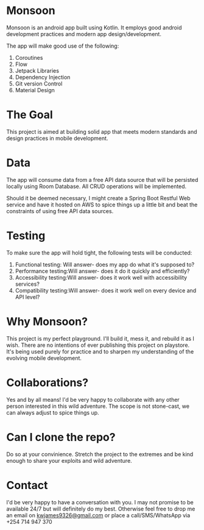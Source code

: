 # Monsoon

Monsoon is an android app built using Kotlin. It employs good android development practices and modern app design/development.

The app will make good use of the following:

1. Coroutines
2. Flow
3. Jetpack Libraries
4. Dependency Injection
5. Git version Control
6. Material Design

# The Goal
This project is aimed at building solid app that meets modern standards and design practices in mobile development.

# Data
The app will consume data from a free API data source that will be persisted locally using Room Database. All CRUD operations will be implemented.

Should it be deemed necessary, I might create a Spring Boot Restful Web service and have it hosted on AWS to spice things up a little bit and beat the constraints of using free API data sources.

# Testing

To make sure the app will hold tight, the following tests will be conducted:

1. Functional testing: Will answer- does my app do what it's supposed to?
2. Performance testing:Will answer- does it do it quickly and efficiently?
3. Accessibility testing:Will answer- does it work well with accessibility services?
4. Compatibility testing:Will answer- does it work well on every device and API level?

# Why Monsoon?
This project is my perfect playground. I'll build it, mess it, and rebuild it as I wish. There are no intentions of ever publishing this project on playstore. It's being used purely for practice and to sharpen my understanding of the evolving mobile development.

# Collaborations?
Yes and by all means! I'd be very happy to collaborate with any other person interested in this wild adventure. The scope is not stone-cast, we can always adjust to spice things up.

# Can I clone the repo?

Do so at your convinience. Stretch the project to the extremes and be kind enough to share your exploits and wild adventure.

# Contact

I'd be very happy to have a conversation with you. I may not promise to be available 24/7 but will definitely do my best. Otherwise feel free to drop me an email on kwjames9326@gmail.com or place a call/SMS/WhatsApp via +254 714 947 370
